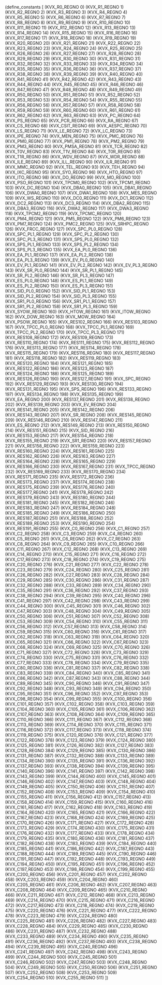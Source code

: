 (define_constants [
  (KVX_R0_REGNO 0)
  (KVX_R1_REGNO 1)
  (KVX_R2_REGNO 2)
  (KVX_R3_REGNO 3)
  (KVX_R4_REGNO 4)
  (KVX_R5_REGNO 5)
  (KVX_R6_REGNO 6)
  (KVX_R7_REGNO 7)
  (KVX_R8_REGNO 8)
  (KVX_R9_REGNO 9)
  (KVX_R10_REGNO 10)
  (KVX_R11_REGNO 11)
  (KVX_R12_REGNO 12)
  (KVX_R13_REGNO 13)
  (KVX_R14_REGNO 14)
  (KVX_R15_REGNO 15)
  (KVX_R16_REGNO 16)
  (KVX_R17_REGNO 17)
  (KVX_R18_REGNO 18)
  (KVX_R19_REGNO 19)
  (KVX_R20_REGNO 20)
  (KVX_R21_REGNO 21)
  (KVX_R22_REGNO 22)
  (KVX_R23_REGNO 23)
  (KVX_R24_REGNO 24)
  (KVX_R25_REGNO 25)
  (KVX_R26_REGNO 26)
  (KVX_R27_REGNO 27)
  (KVX_R28_REGNO 28)
  (KVX_R29_REGNO 29)
  (KVX_R30_REGNO 30)
  (KVX_R31_REGNO 31)
  (KVX_R32_REGNO 32)
  (KVX_R33_REGNO 33)
  (KVX_R34_REGNO 34)
  (KVX_R35_REGNO 35)
  (KVX_R36_REGNO 36)
  (KVX_R37_REGNO 37)
  (KVX_R38_REGNO 38)
  (KVX_R39_REGNO 39)
  (KVX_R40_REGNO 40)
  (KVX_R41_REGNO 41)
  (KVX_R42_REGNO 42)
  (KVX_R43_REGNO 43)
  (KVX_R44_REGNO 44)
  (KVX_R45_REGNO 45)
  (KVX_R46_REGNO 46)
  (KVX_R47_REGNO 47)
  (KVX_R48_REGNO 48)
  (KVX_R49_REGNO 49)
  (KVX_R50_REGNO 50)
  (KVX_R51_REGNO 51)
  (KVX_R52_REGNO 52)
  (KVX_R53_REGNO 53)
  (KVX_R54_REGNO 54)
  (KVX_R55_REGNO 55)
  (KVX_R56_REGNO 56)
  (KVX_R57_REGNO 57)
  (KVX_R58_REGNO 58)
  (KVX_R59_REGNO 59)
  (KVX_R60_REGNO 60)
  (KVX_R61_REGNO 61)
  (KVX_R62_REGNO 62)
  (KVX_R63_REGNO 63)
  (KVX_PC_REGNO 64)
  (KVX_PS_REGNO 65)
  (KVX_PCR_REGNO 66)
  (KVX_RA_REGNO 67)
  (KVX_CS_REGNO 68)
  (KVX_CSIT_REGNO 69)
  (KVX_AESPC_REGNO 70)
  (KVX_LS_REGNO 71)
  (KVX_LE_REGNO 72)
  (KVX_LC_REGNO 73)
  (KVX_IPE_REGNO 74)
  (KVX_MEN_REGNO 75)
  (KVX_PMC_REGNO 76)
  (KVX_PM0_REGNO 77)
  (KVX_PM1_REGNO 78)
  (KVX_PM2_REGNO 79)
  (KVX_PM3_REGNO 80)
  (KVX_PMSA_REGNO 81)
  (KVX_TCR_REGNO 82)
  (KVX_T0V_REGNO 83)
  (KVX_T1V_REGNO 84)
  (KVX_T0R_REGNO 85)
  (KVX_T1R_REGNO 86)
  (KVX_WDV_REGNO 87)
  (KVX_WDR_REGNO 88)
  (KVX_ILE_REGNO 89)
  (KVX_ILL_REGNO 90)
  (KVX_ILR_REGNO 91)
  (KVX_MMC_REGNO 92)
  (KVX_TEL_REGNO 93)
  (KVX_TEH_REGNO 94)
  (KVX_IXC_REGNO 95)
  (KVX_SYO_REGNO 96)
  (KVX_HTO_REGNO 97)
  (KVX_ITO_REGNO 98)
  (KVX_DO_REGNO 99)
  (KVX_MO_REGNO 100)
  (KVX_PSO_REGNO 101)
  (KVX_TPCM0_REGNO 102)
  (KVX_TPCM1_REGNO 103)
  (KVX_DC_REGNO 104)
  (KVX_DBA0_REGNO 105)
  (KVX_DBA1_REGNO 106)
  (KVX_DWA0_REGNO 107)
  (KVX_DWA1_REGNO 108)
  (KVX_MES_REGNO 109)
  (KVX_WS_REGNO 110)
  (KVX_DC0_REGNO 111)
  (KVX_DC1_REGNO 112)
  (KVX_DC2_REGNO 113)
  (KVX_DC3_REGNO 114)
  (KVX_DBA2_REGNO 115)
  (KVX_DBA3_REGNO 116)
  (KVX_DWA2_REGNO 117)
  (KVX_DWA3_REGNO 118)
  (KVX_TPCM2_REGNO 119)
  (KVX_TPCMC_REGNO 120)
  (KVX_PM4_REGNO 121)
  (KVX_PM5_REGNO 122)
  (KVX_PM6_REGNO 123)
  (KVX_PM7_REGNO 124)
  (KVX_PMC2_REGNO 125)
  (KVX_SRHPC_REGNO 126)
  (KVX_FRCC_REGNO 127)
  (KVX_SPC_PL0_REGNO 128)
  (KVX_SPC_PL1_REGNO 129)
  (KVX_SPC_PL2_REGNO 130)
  (KVX_SPC_PL3_REGNO 131)
  (KVX_SPS_PL0_REGNO 132)
  (KVX_SPS_PL1_REGNO 133)
  (KVX_SPS_PL2_REGNO 134)
  (KVX_SPS_PL3_REGNO 135)
  (KVX_EA_PL0_REGNO 136)
  (KVX_EA_PL1_REGNO 137)
  (KVX_EA_PL2_REGNO 138)
  (KVX_EA_PL3_REGNO 139)
  (KVX_EV_PL0_REGNO 140)
  (KVX_EV_PL1_REGNO 141)
  (KVX_EV_PL2_REGNO 142)
  (KVX_EV_PL3_REGNO 143)
  (KVX_SR_PL0_REGNO 144)
  (KVX_SR_PL1_REGNO 145)
  (KVX_SR_PL2_REGNO 146)
  (KVX_SR_PL3_REGNO 147)
  (KVX_ES_PL0_REGNO 148)
  (KVX_ES_PL1_REGNO 149)
  (KVX_ES_PL2_REGNO 150)
  (KVX_ES_PL3_REGNO 151)
  (KVX_SID_PL0_REGNO 152)
  (KVX_SID_PL1_REGNO 153)
  (KVX_SID_PL2_REGNO 154)
  (KVX_SID_PL3_REGNO 155)
  (KVX_SR1_PL0_REGNO 156)
  (KVX_SR1_PL1_REGNO 157)
  (KVX_SR1_PL2_REGNO 158)
  (KVX_SR1_PL3_REGNO 159)
  (KVX_SYOW_REGNO 160)
  (KVX_HTOW_REGNO 161)
  (KVX_ITOW_REGNO 162)
  (KVX_DOW_REGNO 163)
  (KVX_MOW_REGNO 164)
  (KVX_PSOW_REGNO 165)
  (KVX_RES102_REGNO 166)
  (KVX_RES103_REGNO 167)
  (KVX_TPCC_PL0_REGNO 168)
  (KVX_TPCC_PL1_REGNO 169)
  (KVX_TPCC_PL2_REGNO 170)
  (KVX_TPCC_PL3_REGNO 171)
  (KVX_RES108_REGNO 172)
  (KVX_RES109_REGNO 173)
  (KVX_RES110_REGNO 174)
  (KVX_RES111_REGNO 175)
  (KVX_RES112_REGNO 176)
  (KVX_RES113_REGNO 177)
  (KVX_RES114_REGNO 178)
  (KVX_RES115_REGNO 179)
  (KVX_RES116_REGNO 180)
  (KVX_RES117_REGNO 181)
  (KVX_RES118_REGNO 182)
  (KVX_RES119_REGNO 183)
  (KVX_RES120_REGNO 184)
  (KVX_RES121_REGNO 185)
  (KVX_RES122_REGNO 186)
  (KVX_RES123_REGNO 187)
  (KVX_RES124_REGNO 188)
  (KVX_RES125_REGNO 189)
  (KVX_RES126_REGNO 190)
  (KVX_RES127_REGNO 191)
  (KVX_SPC_REGNO 192)
  (KVX_RES129_REGNO 193)
  (KVX_RES130_REGNO 194)
  (KVX_RES131_REGNO 195)
  (KVX_SPS_REGNO 196)
  (KVX_RES133_REGNO 197)
  (KVX_RES134_REGNO 198)
  (KVX_RES135_REGNO 199)
  (KVX_EA_REGNO 200)
  (KVX_RES137_REGNO 201)
  (KVX_RES138_REGNO 202)
  (KVX_RES139_REGNO 203)
  (KVX_EV_REGNO 204)
  (KVX_RES141_REGNO 205)
  (KVX_RES142_REGNO 206)
  (KVX_RES143_REGNO 207)
  (KVX_SR_REGNO 208)
  (KVX_RES145_REGNO 209)
  (KVX_RES146_REGNO 210)
  (KVX_RES147_REGNO 211)
  (KVX_ES_REGNO 212)
  (KVX_RES149_REGNO 213)
  (KVX_RES150_REGNO 214)
  (KVX_RES151_REGNO 215)
  (KVX_SID_REGNO 216)
  (KVX_RES153_REGNO 217)
  (KVX_RES154_REGNO 218)
  (KVX_RES155_REGNO 219)
  (KVX_SR1_REGNO 220)
  (KVX_RES157_REGNO 221)
  (KVX_RES158_REGNO 222)
  (KVX_RES159_REGNO 223)
  (KVX_RES160_REGNO 224)
  (KVX_RES161_REGNO 225)
  (KVX_RES162_REGNO 226)
  (KVX_RES163_REGNO 227)
  (KVX_RES164_REGNO 228)
  (KVX_RES165_REGNO 229)
  (KVX_RES166_REGNO 230)
  (KVX_RES167_REGNO 231)
  (KVX_TPCC_REGNO 232)
  (KVX_RES169_REGNO 233)
  (KVX_RES170_REGNO 234)
  (KVX_RES171_REGNO 235)
  (KVX_RES172_REGNO 236)
  (KVX_RES173_REGNO 237)
  (KVX_RES174_REGNO 238)
  (KVX_RES175_REGNO 239)
  (KVX_RES176_REGNO 240)
  (KVX_RES177_REGNO 241)
  (KVX_RES178_REGNO 242)
  (KVX_RES179_REGNO 243)
  (KVX_RES180_REGNO 244)
  (KVX_RES181_REGNO 245)
  (KVX_RES182_REGNO 246)
  (KVX_RES183_REGNO 247)
  (KVX_RES184_REGNO 248)
  (KVX_RES185_REGNO 249)
  (KVX_RES186_REGNO 250)
  (KVX_RES187_REGNO 251)
  (KVX_RES188_REGNO 252)
  (KVX_RES189_REGNO 253)
  (KVX_RES190_REGNO 254)
  (KVX_RES191_REGNO 255)
  (KVX_C0_REGNO 256)
  (KVX_C1_REGNO 257)
  (KVX_C2_REGNO 258)
  (KVX_C3_REGNO 259)
  (KVX_C4_REGNO 260)
  (KVX_C5_REGNO 261)
  (KVX_C6_REGNO 262)
  (KVX_C7_REGNO 263)
  (KVX_C8_REGNO 264)
  (KVX_C9_REGNO 265)
  (KVX_C10_REGNO 266)
  (KVX_C11_REGNO 267)
  (KVX_C12_REGNO 268)
  (KVX_C13_REGNO 269)
  (KVX_C14_REGNO 270)
  (KVX_C15_REGNO 271)
  (KVX_C16_REGNO 272)
  (KVX_C17_REGNO 273)
  (KVX_C18_REGNO 274)
  (KVX_C19_REGNO 275)
  (KVX_C20_REGNO 276)
  (KVX_C21_REGNO 277)
  (KVX_C22_REGNO 278)
  (KVX_C23_REGNO 279)
  (KVX_C24_REGNO 280)
  (KVX_C25_REGNO 281)
  (KVX_C26_REGNO 282)
  (KVX_C27_REGNO 283)
  (KVX_C28_REGNO 284)
  (KVX_C29_REGNO 285)
  (KVX_C30_REGNO 286)
  (KVX_C31_REGNO 287)
  (KVX_C32_REGNO 288)
  (KVX_C33_REGNO 289)
  (KVX_C34_REGNO 290)
  (KVX_C35_REGNO 291)
  (KVX_C36_REGNO 292)
  (KVX_C37_REGNO 293)
  (KVX_C38_REGNO 294)
  (KVX_C39_REGNO 295)
  (KVX_C40_REGNO 296)
  (KVX_C41_REGNO 297)
  (KVX_C42_REGNO 298)
  (KVX_C43_REGNO 299)
  (KVX_C44_REGNO 300)
  (KVX_C45_REGNO 301)
  (KVX_C46_REGNO 302)
  (KVX_C47_REGNO 303)
  (KVX_C48_REGNO 304)
  (KVX_C49_REGNO 305)
  (KVX_C50_REGNO 306)
  (KVX_C51_REGNO 307)
  (KVX_C52_REGNO 308)
  (KVX_C53_REGNO 309)
  (KVX_C54_REGNO 310)
  (KVX_C55_REGNO 311)
  (KVX_C56_REGNO 312)
  (KVX_C57_REGNO 313)
  (KVX_C58_REGNO 314)
  (KVX_C59_REGNO 315)
  (KVX_C60_REGNO 316)
  (KVX_C61_REGNO 317)
  (KVX_C62_REGNO 318)
  (KVX_C63_REGNO 319)
  (KVX_C64_REGNO 320)
  (KVX_C65_REGNO 321)
  (KVX_C66_REGNO 322)
  (KVX_C67_REGNO 323)
  (KVX_C68_REGNO 324)
  (KVX_C69_REGNO 325)
  (KVX_C70_REGNO 326)
  (KVX_C71_REGNO 327)
  (KVX_C72_REGNO 328)
  (KVX_C73_REGNO 329)
  (KVX_C74_REGNO 330)
  (KVX_C75_REGNO 331)
  (KVX_C76_REGNO 332)
  (KVX_C77_REGNO 333)
  (KVX_C78_REGNO 334)
  (KVX_C79_REGNO 335)
  (KVX_C80_REGNO 336)
  (KVX_C81_REGNO 337)
  (KVX_C82_REGNO 338)
  (KVX_C83_REGNO 339)
  (KVX_C84_REGNO 340)
  (KVX_C85_REGNO 341)
  (KVX_C86_REGNO 342)
  (KVX_C87_REGNO 343)
  (KVX_C88_REGNO 344)
  (KVX_C89_REGNO 345)
  (KVX_C90_REGNO 346)
  (KVX_C91_REGNO 347)
  (KVX_C92_REGNO 348)
  (KVX_C93_REGNO 349)
  (KVX_C94_REGNO 350)
  (KVX_C95_REGNO 351)
  (KVX_C96_REGNO 352)
  (KVX_C97_REGNO 353)
  (KVX_C98_REGNO 354)
  (KVX_C99_REGNO 355)
  (KVX_C100_REGNO 356)
  (KVX_C101_REGNO 357)
  (KVX_C102_REGNO 358)
  (KVX_C103_REGNO 359)
  (KVX_C104_REGNO 360)
  (KVX_C105_REGNO 361)
  (KVX_C106_REGNO 362)
  (KVX_C107_REGNO 363)
  (KVX_C108_REGNO 364)
  (KVX_C109_REGNO 365)
  (KVX_C110_REGNO 366)
  (KVX_C111_REGNO 367)
  (KVX_C112_REGNO 368)
  (KVX_C113_REGNO 369)
  (KVX_C114_REGNO 370)
  (KVX_C115_REGNO 371)
  (KVX_C116_REGNO 372)
  (KVX_C117_REGNO 373)
  (KVX_C118_REGNO 374)
  (KVX_C119_REGNO 375)
  (KVX_C120_REGNO 376)
  (KVX_C121_REGNO 377)
  (KVX_C122_REGNO 378)
  (KVX_C123_REGNO 379)
  (KVX_C124_REGNO 380)
  (KVX_C125_REGNO 381)
  (KVX_C126_REGNO 382)
  (KVX_C127_REGNO 383)
  (KVX_C128_REGNO 384)
  (KVX_C129_REGNO 385)
  (KVX_C130_REGNO 386)
  (KVX_C131_REGNO 387)
  (KVX_C132_REGNO 388)
  (KVX_C133_REGNO 389)
  (KVX_C134_REGNO 390)
  (KVX_C135_REGNO 391)
  (KVX_C136_REGNO 392)
  (KVX_C137_REGNO 393)
  (KVX_C138_REGNO 394)
  (KVX_C139_REGNO 395)
  (KVX_C140_REGNO 396)
  (KVX_C141_REGNO 397)
  (KVX_C142_REGNO 398)
  (KVX_C143_REGNO 399)
  (KVX_C144_REGNO 400)
  (KVX_C145_REGNO 401)
  (KVX_C146_REGNO 402)
  (KVX_C147_REGNO 403)
  (KVX_C148_REGNO 404)
  (KVX_C149_REGNO 405)
  (KVX_C150_REGNO 406)
  (KVX_C151_REGNO 407)
  (KVX_C152_REGNO 408)
  (KVX_C153_REGNO 409)
  (KVX_C154_REGNO 410)
  (KVX_C155_REGNO 411)
  (KVX_C156_REGNO 412)
  (KVX_C157_REGNO 413)
  (KVX_C158_REGNO 414)
  (KVX_C159_REGNO 415)
  (KVX_C160_REGNO 416)
  (KVX_C161_REGNO 417)
  (KVX_C162_REGNO 418)
  (KVX_C163_REGNO 419)
  (KVX_C164_REGNO 420)
  (KVX_C165_REGNO 421)
  (KVX_C166_REGNO 422)
  (KVX_C167_REGNO 423)
  (KVX_C168_REGNO 424)
  (KVX_C169_REGNO 425)
  (KVX_C170_REGNO 426)
  (KVX_C171_REGNO 427)
  (KVX_C172_REGNO 428)
  (KVX_C173_REGNO 429)
  (KVX_C174_REGNO 430)
  (KVX_C175_REGNO 431)
  (KVX_C176_REGNO 432)
  (KVX_C177_REGNO 433)
  (KVX_C178_REGNO 434)
  (KVX_C179_REGNO 435)
  (KVX_C180_REGNO 436)
  (KVX_C181_REGNO 437)
  (KVX_C182_REGNO 438)
  (KVX_C183_REGNO 439)
  (KVX_C184_REGNO 440)
  (KVX_C185_REGNO 441)
  (KVX_C186_REGNO 442)
  (KVX_C187_REGNO 443)
  (KVX_C188_REGNO 444)
  (KVX_C189_REGNO 445)
  (KVX_C190_REGNO 446)
  (KVX_C191_REGNO 447)
  (KVX_C192_REGNO 448)
  (KVX_C193_REGNO 449)
  (KVX_C194_REGNO 450)
  (KVX_C195_REGNO 451)
  (KVX_C196_REGNO 452)
  (KVX_C197_REGNO 453)
  (KVX_C198_REGNO 454)
  (KVX_C199_REGNO 455)
  (KVX_C200_REGNO 456)
  (KVX_C201_REGNO 457)
  (KVX_C202_REGNO 458)
  (KVX_C203_REGNO 459)
  (KVX_C204_REGNO 460)
  (KVX_C205_REGNO 461)
  (KVX_C206_REGNO 462)
  (KVX_C207_REGNO 463)
  (KVX_C208_REGNO 464)
  (KVX_C209_REGNO 465)
  (KVX_C210_REGNO 466)
  (KVX_C211_REGNO 467)
  (KVX_C212_REGNO 468)
  (KVX_C213_REGNO 469)
  (KVX_C214_REGNO 470)
  (KVX_C215_REGNO 471)
  (KVX_C216_REGNO 472)
  (KVX_C217_REGNO 473)
  (KVX_C218_REGNO 474)
  (KVX_C219_REGNO 475)
  (KVX_C220_REGNO 476)
  (KVX_C221_REGNO 477)
  (KVX_C222_REGNO 478)
  (KVX_C223_REGNO 479)
  (KVX_C224_REGNO 480)
  (KVX_C225_REGNO 481)
  (KVX_C226_REGNO 482)
  (KVX_C227_REGNO 483)
  (KVX_C228_REGNO 484)
  (KVX_C229_REGNO 485)
  (KVX_C230_REGNO 486)
  (KVX_C231_REGNO 487)
  (KVX_C232_REGNO 488)
  (KVX_C233_REGNO 489)
  (KVX_C234_REGNO 490)
  (KVX_C235_REGNO 491)
  (KVX_C236_REGNO 492)
  (KVX_C237_REGNO 493)
  (KVX_C238_REGNO 494)
  (KVX_C239_REGNO 495)
  (KVX_C240_REGNO 496)
  (KVX_C241_REGNO 497)
  (KVX_C242_REGNO 498)
  (KVX_C243_REGNO 499)
  (KVX_C244_REGNO 500)
  (KVX_C245_REGNO 501)
  (KVX_C246_REGNO 502)
  (KVX_C247_REGNO 503)
  (KVX_C248_REGNO 504)
  (KVX_C249_REGNO 505)
  (KVX_C250_REGNO 506)
  (KVX_C251_REGNO 507)
  (KVX_C252_REGNO 508)
  (KVX_C253_REGNO 509)
  (KVX_C254_REGNO 510)
  (KVX_C255_REGNO 511)
])
